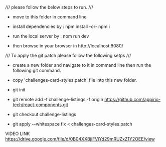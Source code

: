 ///
please follow the below steps to run.
///

- move to this folder in command line

- install dependencies by : npm install -or- npm i

- run the local server by : npm run dev

- then browse in your browser in http://localhost:8080/

///
To apply the git patch please follow the following setps
///

- create a new folder and navigate to it in command line
then run the following git command.

- copy 'challenges-card-styles.patch' file into this new folder.

- git init

- git remote add -t challenge-listings -f origin https://github.com/appirio-tech/react-components.git

- git checkout challenge-listings

- git apply --whitespace fix < challenges-card-styles.patch


VIDEO LINK
https://drive.google.com/file/d/0B04XXBjiFViYd29mRUZxZ1Y2OEE/view